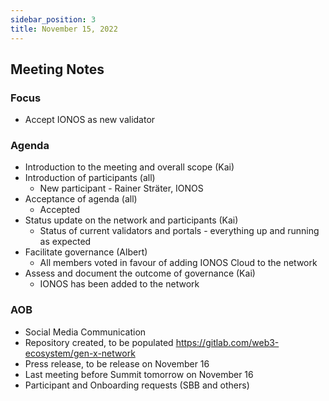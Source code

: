 ```yaml
---
sidebar_position: 3
title: November 15, 2022
---
```


## Meeting Notes

### Focus
- Accept IONOS as new validator

### Agenda
- Introduction to the meeting and overall scope (Kai)
- Introduction of participants (all)
  - New participant - Rainer Sträter, IONOS
- Acceptance of agenda (all)
  - Accepted
- Status update on the network and participants (Kai)
  - Status of current validators and portals - everything up and running as expected
- Facilitate governance (Albert)
  - All members voted in favour of adding IONOS Cloud to the network
- Assess and document the outcome of governance (Kai)
  - IONOS has been added to the network
  
### AOB
  - Social Media Communication
  - Repository created, to be populated https://gitlab.com/web3-ecosystem/gen-x-network
  - Press release, to be release on November 16
  - Last meeting before Summit tomorrow on November 16
  - Participant and Onboarding requests (SBB and others)
